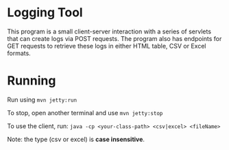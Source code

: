 # Logging Tool

This program is a small client-server interaction with a series of servlets that can create logs via POST requests. The program also has endpoints for GET requests to retrieve these logs in either HTML table, CSV or Excel formats.

# Running
Run using `mvn jetty:run`

To stop, open another terminal and use `mvn jetty:stop`

To use the client, run: `java -cp <your-class-path> <csv|excel> <fileName>`

Note: the type (csv or excel) is **case insensitive**.
